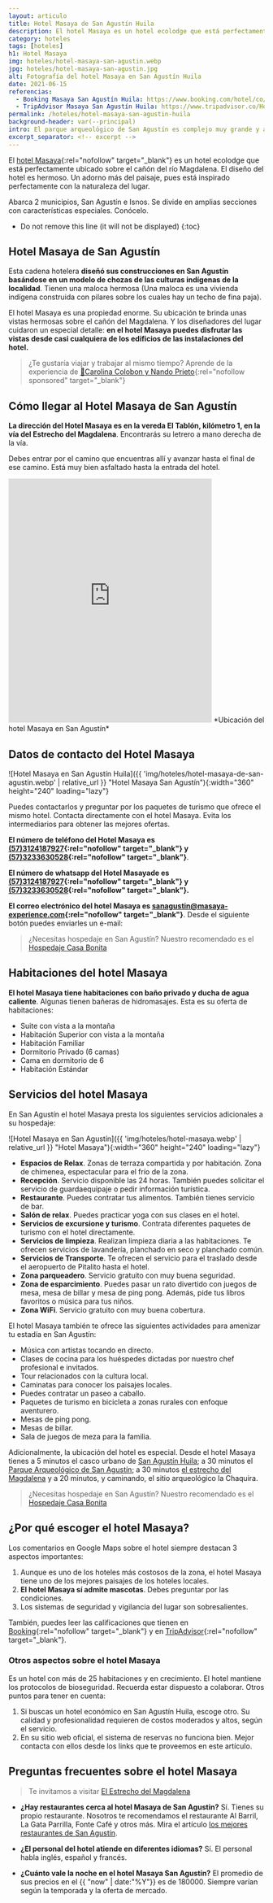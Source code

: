 ```yaml
---
layout: articulo
title: Hotel Masaya de San Agustín Huila
description: El hotel Masaya es un hotel ecolodge que está perfectamente ubicado sobre el cañón del río Magdalena y su arquitectura es hermosa. ¡Conócelo aquí!
category: hoteles
tags: [hoteles]
h1: Hotel Masaya
img: hoteles/hotel-masaya-san-agustin.webp
jpg: hoteles/hotel-masaya-san-agustin.jpg
alt: Fotografía del hotel Masaya en San Agustín Huila
date: 2021-06-15
referencias:
  - Booking Masaya San Agustín Huila: https://www.booking.com/hotel/co/masaya-hostel-san-agustin.es.html
  - TripAdvisor Masaya San Agustín Huila: https://www.tripadvisor.co/Hotel_Review-g445060-d13154689-Reviews-Masaya_Hostel_San_Agustin-San_Agustin_Huila_Department.html
permalink: /hoteles/hotel-masaya-san-agustin-huila
background-header: var(--principal)
intro: El parque arqueológico de San Agustín es complejo muy grande y atractivo.
excerpt_separator: <!-- excerpt -->
---
```

El [hotel Masaya](https://www.masaya-experience.com/san-agustin/ "Página web del hotel Masaya"){:rel="nofollow" target="_blank"} es un hotel ecolodge que está perfectamente ubicado sobre el cañón del río Magdalena. El diseño del hotel es hermoso. Un adorno más del paisaje, pues está inspirado perfectamente con la naturaleza del lugar.

Abarca 2 municipios, San Agustín e Isnos. Se divide en amplias secciones con características especiales. Conócelo.

<!-- excerpt -->

* Do not remove this line (it will not be displayed)
{:toc}

## Hotel Masaya de San Agustín

Esta cadena hotelera **diseñó sus construcciones en San Agustín basándose en un modelo de chozas de las culturas indígenas de la localidad**. Tienen una maloca hermosa (Una maloca es una vivienda indígena construida con pilares sobre los cuales hay un techo de fina paja).

El hotel Masaya es una propiedad enorme. Su ubicación te brinda unas vistas hermosas sobre el cañón del Magdalena. Y los diseñadores del lugar cuidaron un especial detalle: **en el hotel Masaya puedes disfrutar las vistas desde casi cualquiera de los edificios de las instalaciones del hotel.**

>¿Te gustaría viajar y trabajar al mismo tiempo? Aprende de la experiencia de [🎒Carolina Colobon y Nando Prieto](https://go.hotmart.com/Y72308599B?dp=1){:rel="nofollow sponsored" target="_blank"}

## Cómo llegar al Hotel Masaya de San Agustín

**La dirección del Hotel Masaya es en la vereda El Tablón, kilómetro 1, en la vía del Estrecho del Magdalena**. Encontrarás su letrero a mano derecha de la vía.

Debes entrar por el camino que encuentras allí y avanzar hasta el final de ese camino. Está muy bien asfaltado hasta la entrada del hotel.

<iframe src="https://www.google.com/maps/embed?pb=!1m18!1m12!1m3!1d15950.646512512221!2d-76.282667!3d1.8839732!2m3!1f0!2f0!3f0!3m2!1i1024!2i768!4f13.1!3m3!1m2!1s0x8e25707f01ae31c7%3A0xccd64e01b1e32fe2!2sMasaya%20San%20Agust%C3%ADn!5e0!3m2!1ses-419!2sco!4v1656429101495!5m2!1ses-419!2sco" width="400" height="480" style="border:0;" allowfullscreen="" loading="lazy" referrerpolicy="no-referrer-when-downgrade"></iframe>
*Ubicación del hotel Masaya en San Agustín*

## Datos de contacto del Hotel Masaya

![Hotel Masaya en San Agustín Huila]({{ 'img/hoteles/hotel-masaya-de-san-agustin.webp' | relative_url }} "Hotel Masaya San Agustín"){:width="360" height="240" loading="lazy"}

Puedes contactarlos y preguntar por los paquetes de turismo que ofrece el mismo hotel. Contacta directamente con el hotel Masaya. Evita los intermediarios para obtener las mejores ofertas.

**El número de teléfono del Hotel Masaya es [(57)3124187927](tel:+573124187927){:rel="nofollow" target="_blank"} y [(57)3233630528](tel:+573233630528){:rel="nofollow" target="_blank"}**.

**El número de whatsapp del Hotel Masayade es [(57)3124187927](https://wa.me/573124187927){:rel="nofollow" target="_blank"} y [(57)3233630528](https://wa.me/573233630528){:rel="nofollow" target="_blank"}.**

**El correo electrónico del hotel Masaya es [sanagustin@masaya-experience.com](mailto:sanagustin@masaya-experience.com){:rel="nofollow" target="_blank"}**. Desde el siguiente botón puedes enviarles un e-mail:

>¿Necesitas hospedaje en San Agustín? Nuestro recomendado es el [Hospedaje Casa Bonita](https://hospedajecasabonita.com)

## Habitaciones del hotel Masaya

**El hotel Masaya tiene habitaciones con baño privado y ducha de agua caliente**. Algunas tienen bañeras de hidromasajes. Esta es su oferta de habitaciones:

* Suite con vista a la montaña
* Habitación Superior con vista a la montaña
* Habitación Familiar
* Dormitorio Privado (6 camas)
* Cama en dormitorio de 6
* Habitación Estándar

## Servicios del hotel Masaya

En San Agustín el hotel Masaya presta los siguientes servicios adicionales a su hospedaje:

![Hotel Masaya en San Agustín]({{ 'img/hoteles/hotel-masaya.webp' | relative_url }} "Hotel Masaya"){:width="360" height="240" loading="lazy"}

* **Espacios de Relax**. Zonas de terraza compartida y por habitación. Zona de chimenea, espectacular para el frío de la zona.
* **Recepción**. Servicio disponible las 24 horas. También puedes solicitar el servicio de guardaequipaje o pedir información turística.
* **Restaurante**. Puedes contratar tus alimentos. También tienes servicio de bar.
* **Salón de relax**. Puedes practicar yoga con sus clases en el hotel.
* **Servicios de excursione y turismo**. Contrata diferentes paquetes de turismo con el hotel directamente.
* **Servicios de limpieza**. Realizan limpieza diaria a las habitaciones. Te ofrecen servicios de lavandería, planchado en seco y planchado común.
* **Servicios de Transporte**. Te ofrecen el servicio para el traslado desde el aeropuerto de Pitalito hasta el hotel.
* **Zona parqueadero**. Servicio gratuito con muy buena seguridad.
* **Zona de esparcimiento**. Puedes pasar un rato divertido con juegos de mesa, mesa de billar y mesa de ping pong. Además, pide tus libros favoritos o música para tus niños.
* **Zona WiFi**. Servicio gratuito con muy buena cobertura.

El hotel Masaya también te ofrece las siguientes actividades para amenizar tu estadía en San Agustín:

* Música con artistas tocando en directo.
* Clases de cocina para los huéspedes dictadas por nuestro chef profesional e invitados.
* Tour relacionados con la cultura local.
* Caminatas para conocer los paisajes locales.
* Puedes contratar un paseo a caballo.
* Paquetes de turismo en bicicleta a zonas rurales con enfoque aventurero.
* Mesas de ping pong.
* Mesas de billar.
* Sala de juegos de meza para la familia.

Adicionalmente, la ubicación del hotel es especial. Desde el hotel Masaya tienes a 5 minutos el casco urbano de [San Agustín Huila]({{site.baseurl}}/visita-san-agustin-huila "Artículo sobre San Agustín Huila"); a 30 minutos el [Parque Arqueológico de San Agustín]({{site.baseurl}}/parque-arqueologico-san-agustin-huila "Artículo sobre el parque arqueológico de San Agustín Huila"); a 30 minutos [el estrecho del Magdalena]({{site.baseurl}}/estrecho-rio-magdalena "Artículo sobre el Estrecho del Magdalena") y a 20 minutos, y caminando, el sitio arqueológico la Chaquira.

>¿Necesitas hospedaje en San Agustín? Nuestro recomendado es el [Hospedaje Casa Bonita](https://hospedajecasabonita.com)

## ¿Por qué escoger el hotel Masaya?

Los comentarios en Google Maps sobre el hotel siempre destacan 3 aspectos importantes:

1. Aunque es uno de los hoteles más costosos de la zona, el hotel Masaya tiene uno de los mejores paisajes de los hoteles locales.
2. **El hotel Masaya sí admite mascotas**. Debes preguntar por las condiciones.
3. Los sistemas de seguridad y vigilancia del lugar son sobresalientes.

También, puedes leer las calificaciones que tienen en [Booking](https://www.booking.com/hotel/co/masaya-hostel-san-agustin.es.html){:rel="nofollow" target="_blank"} y en [TripAdvisor](https://www.tripadvisor.co/Hotel_Review-g445060-d13154689-Reviews-Masaya_Hostel_San_Agustin-San_Agustin_Huila_Department.html){:rel="nofollow" target="_blank"}.

### Otros aspectos sobre el hotel Masaya

Es un hotel con más de 25 habitaciones y en crecimiento. El hotel mantiene los protocolos de bioseguridad. Recuerda estar dispuesto a colaborar. Otros puntos para tener en cuenta:

1. Si buscas un hotel económico en San Agustín Huila, escoge otro. Su calidad y profesionalidad requieren de costos moderados y altos, según el servicio.
2. En su sitio web oficial, el sistema de reservas no funciona bien. Mejor contacta con ellos desde los links que te proveemos en este artículo.

## Preguntas frecuentes sobre el hotel Masaya

>Te invitamos a visitar [El Estrecho del Magdalena]({{site.baseurl}}/estrecho-rio-magdalena)

* **¿Hay restaurantes cerca al hotel Masaya de San Agustin?** Sí. Tienes su propio restaurante. Nosotros te recomendamos el restaurante Al Barril, La Gata Parrilla, Fonte Café y otros más. Mira el artículo [los mejores restaurantes de San Agustín]({{site.baseurl}}/mejores-restaurantes-san-agustin "Artículo sobre los mejores restaurantes de San Agustín").

* **¿El personal del hotel atiende en diferentes idiomas?** Sí. El personal habla inglés, español y francés.

* **¿Cuánto vale la noche en el hotel Masaya San Agustín?** El promedio de sus precios en el {{ "now" | date:"%Y"}} es de 180000. Siempre varían según la temporada y la oferta de mercado.
